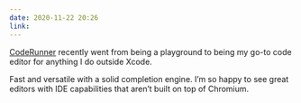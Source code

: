 ```yaml
---
date: 2020-11-22 20:26
link: 
---
```


[CodeRunner](https://coderunnerapp.com/) recently went from being a playground to being my go-to code editor for anything I do outside Xcode.

Fast and versatile with a solid completion engine. I’m so happy to see great editors with IDE capabilities that aren’t built on top of Chromium. 
